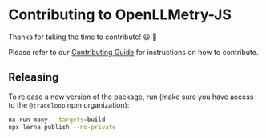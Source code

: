 # Contributing to OpenLLMetry-JS

Thanks for taking the time to contribute! 😃 🚀

Please refer to our [Contributing Guide](https://traceloop.com/docs/openllmetry/contributing/overview) for instructions on how to contribute.

## Releasing

To release a new version of the package, run (make sure you have access to the `@traceloop` npm organization):

```bash
nx run-many --targets=build
npx lerna publish --no-private
```
